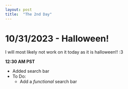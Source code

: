 ```yaml
---
layout: post
title:  "The 2nd Day"
---
```

# 10/31/2023 - Halloween!
I will most likely not work on it today as it is halloween!! :3 <br />

**12:30 AM PST**
- Added search bar
- To Do:
  - Add a *functional* search bar
